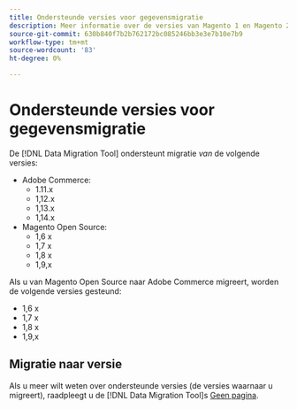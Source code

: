 ```yaml
---
title: Ondersteunde versies voor gegevensmigratie
description: Meer informatie over de versies van Magento 1 en Magento 2 die de [!DNL Data Migration Tool] ondersteunt.
source-git-commit: 630b840f7b2b762172bc085246bb3e3e7b10e7b9
workflow-type: tm+mt
source-wordcount: '83'
ht-degree: 0%

---
```



# Ondersteunde versies voor gegevensmigratie

De [!DNL Data Migration Tool] ondersteunt migratie _van_ de volgende versies:

* Adobe Commerce:
   * 1.11.x
   * 1,12.x
   * 1,13.x
   * 1,14.x
* Magento Open Source:
   * 1,6 x
   * 1,7 x
   * 1,8 x
   * 1,9,x

Als u van Magento Open Source naar Adobe Commerce migreert, worden de volgende versies gesteund:

* 1,6 x
* 1,7 x
* 1,8 x
* 1,9,x

## Migratie naar versie

Als u meer wilt weten over ondersteunde versies (de versies waarnaar u migreert), raadpleegt u de [!DNL Data Migration Tool]s [Geen pagina](https://github.com/magento/data-migration-tool/releases).
